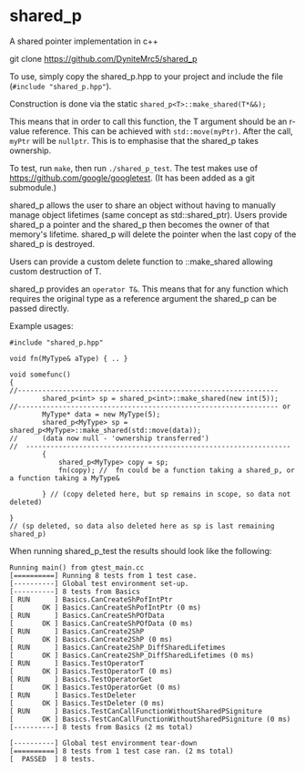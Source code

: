 # shared_p
A shared pointer implementation in c++

git clone https://github.com/DyniteMrc5/shared_p

To use, simply copy the shared_p.hpp to your project and include the file (`#include "shared_p.hpp"`).

Construction is done via the static `shared_p<T>::make_shared(T*&&);`
	
This means that in order to call this function, the T argument should be an r-value reference.
This can be achieved with `std::move(myPtr)`.
After the call, `myPtr` will be `nullptr`. This is to emphasise that the shared_p takes ownership.


To test, run `make`, then run `./shared_p_test`.
The test makes use of https://github.com/google/googletest. (It has been added as a git submodule.)

shared_p allows the user to share an object without having to manually manage object lifetimes (same concept as std::shared_ptr).
Users provide shared_p a pointer and the shared_p then becomes the owner of that memory's lifetime. shared_p will delete the pointer when the last copy of the shared_p is destroyed. 

Users can provide a custom delete function to ::make_shared allowing custom destruction of T.

shared_p provides an `operator T&`. This means that for any function which requires the original type as a reference argument the shared_p can be passed directly.

Example usages:

	#include "shared_p.hpp"

	void fn(MyType& aType) { .. }

	void somefunc()
 	{
 	//----------------------------------------------------------------
 			shared_p<int> sp = shared_p<int>::make_shared(new int(5));
 	//---------------------------------------------------------------- or
 			MyType* data = new MyType(5);
 			shared_p<MyType> sp = shared_p<MyType>::make_shared(std::move(data));
 	//		(data now null - 'ownership transferred')
 	//	-----------------------------------------------------------------
 		 	{
 			 	shared_p<MyType> copy = sp;
 			 	fn(copy); //  fn could be a function taking a shared_p, or a function taking a MyType&

 		 	} // (copy deleted here, but sp remains in scope, so data not deleted)
	 
 	} 
 	// (sp deleted, so data also deleted here as sp is last remaining shared_p)


When running shared_p_test the results should look like the following:

	Running main() from gtest_main.cc
	[==========] Running 8 tests from 1 test case.
	[----------] Global test environment set-up.
	[----------] 8 tests from Basics
	[ RUN      ] Basics.CanCreateShPofIntPtr
	[       OK ] Basics.CanCreateShPofIntPtr (0 ms)
	[ RUN      ] Basics.CanCreateShPOfData
	[       OK ] Basics.CanCreateShPOfData (0 ms)
	[ RUN      ] Basics.CanCreate2ShP
	[       OK ] Basics.CanCreate2ShP (0 ms)
	[ RUN      ] Basics.CanCreate2ShP_DiffSharedLifetimes
	[       OK ] Basics.CanCreate2ShP_DiffSharedLifetimes (0 ms)
	[ RUN      ] Basics.TestOperatorT
	[       OK ] Basics.TestOperatorT (0 ms)
	[ RUN      ] Basics.TestOperatorGet
	[       OK ] Basics.TestOperatorGet (0 ms)
	[ RUN      ] Basics.TestDeleter
	[       OK ] Basics.TestDeleter (0 ms)
	[ RUN      ] Basics.TestCanCallFunctionWithoutSharedPSigniture
	[       OK ] Basics.TestCanCallFunctionWithoutSharedPSigniture (0 ms)
	[----------] 8 tests from Basics (2 ms total)
	
	[----------] Global test environment tear-down
	[==========] 8 tests from 1 test case ran. (2 ms total)
	[  PASSED  ] 8 tests.
